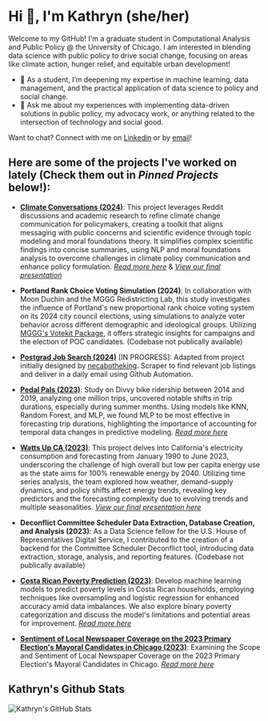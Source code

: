# Hi 👋, I'm Kathryn (she/her) 

Welcome to my GitHub! I'm a graduate student in Computational Analysis and Public Policy @ the University of Chicago.  I am interested in blending data science with public policy to drive social change, focusing on areas like climate action, hunger relief, and equitable urban development!

- 🌱 As a student, I’m deepening my expertise in machine learning, data management, and the practical application of data science to policy and social change.
- 💬 Ask me about my experiences with implementing data-driven solutions in public policy, my advocacy work, or anything related to the intersection of technology and social good.

Want to chat? Connect with me on [Linkedin](https://www.linkedin.com/in/klinkobe/) or by [email](klinkoberstar@gmail.com)!

## Here are some of the projects I've worked on lately (Check them out in *Pinned Projects* below!):

- **[Climate Conversations (2024)](https://github.com/ehabich/climate-conversations)**: This project leverages Reddit discussions and academic research to refine climate change communication for policymakers, creating a toolkit that aligns messaging with public concerns and scientific evidence through topic modeling and moral foundations theory. It simplifies complex scientific findings into concise summaries, using NLP and moral foundations analysis to overcome challenges in climate policy communication and enhance policy formulation. [*Read more here*](https://github.com/ehabich/climate-conversations/blob/9b53041d0f4d33a0907add9d58a602510ef8ce05/Final%20Report.pdf) & [*View our final presentation*](https://github.com/ehabich/climate-conversations/blob/9b53041d0f4d33a0907add9d58a602510ef8ce05/Final%20Presentation.pdf)

- **Portland Rank Choice Voting Simulation (2024)**: In collaboration with Moon Duchin and the MGGG Redistricting Lab, this study investigates the influence of Portland's new proportional rank choice voting system on its 2024 city council elections, using simulations to analyze voter behavior across different demographic and ideological groups. Utilizing [MGGG's Votekit Package](https://github.com/mggg/VoteKit), it offers strategic insights for campaigns and the election of POC candidates. (Codebase not publically available) 

- **[Postgrad Job Search (2024)](https://github.com/klinkoberstar/postgrad-job-search)** [IN PROGRESS]: Adapted from project initially designed by [necabotheking](https://github.com/necabotheking). Scraper to find relevant job listings and deliver in a daily email using Github Automation.
  
- **[Pedal Pals (2023)](https://github.com/klinkoberstar/pedal_pals)**: Study on Divvy bike ridership between 2014 and 2019, analyzing one million trips, uncovered notable shifts in trip durations, especially during summer months. Using models like KNN, Random Forest, and MLP, we found MLP to be most effective in forecasting trip durations, highlighting the importance of accounting for temporal data changes in predictive modeling. [*Read more here*](https://github.com/klinkoberstar/pedal_pals/blob/28cf7a6e9ec5ed1effae1599ea5273974046632d/Concept%20Drift%20and%20Predicting%20Duration%20of%20Divvy%20Bike%20Trips.pdf)

- **[Watts Up CA (2023)](https://github.com/meganhmoore/watts-up-ca)**: This project delves into California's electricity consumption and forecasting from January 1990 to June 2023, underscoring the challenge of high overall but low per capita energy use as the state aims for 100% renewable energy by 2040. Utilizing time series analysis, the team explored how weather, demand-supply dynamics, and policy shifts affect energy trends, revealing key predictors and the forecasting complexity due to evolving trends and multiple seasonalities. [*View our final presentation here*](https://github.com/meganhmoore/watts-up-ca/blob/3f4d7811154e3f89a0d2269b0cf1cc2db5ed7e56/final_presentation.pdf)

- **Deconflict Committee Scheduler Data Extraction, Database Creation, and Analysis (2023)**: As a Data Science fellow for the U.S. House of Representatives Digital Service, I contributed to the creation of a backend for the Committee Scheduler Deconflict tool, introducing data extraction, storage, analysis, and reporting features. (Codebase not publically available) 
  
- **[Costa Rican Poverty Prediction (2023)](https://github.com/andrewjtdunn/Costa-Rican-Household-Poverty-Level-Prediction)**: Develop machine learning models to predict poverty levels in Costa Rican households, employing techniques like oversampling and logistic regression for enhanced accuracy amid data imbalances. We also explore binary poverty categorization and discuss the model's limitations and potential areas for improvement. [*Read more here*](https://github.com/andrewjtdunn/Costa-Rican-Household-Poverty-Level-Prediction/blob/49ef849657fcd36a8d3adfe05ab418cedf85c77d/Summary%20Report.pdf)

- **[Sentiment of Local Newspaper Coverage on the 2023 Primary Election's Mayoral Candidates in Chicago (2023)](https://github.com/uchicago-mscapp-projects/databased_project)**: Examining the Scope and Sentiment of Local Newspaper Coverage on the 2023 Primary Election's Mayoral Candidates in Chicago. [*Read more here*](https://github.com/uchicago-mscapp-projects/databased_project/blob/ec9233f17a1cf63b676e113b3484415c2df6aad5/proj-paper.pdf)

## Kathryn's Github Stats

![Kathryn's GitHub Stats](https://github-readme-stats.vercel.app/api?username=klinkoberstar&show_icons=true&theme=vue&hide_rank=true)




